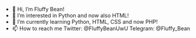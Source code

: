 - 👋 Hi, I’m Fluffy Bean!
- 👀 I’m interested in Python and now also HTML!
- 🌱 I’m currently learning Python, HTML, CSS and now PHP!
- 📫 How to reach me Twitter: @FluffyBeanUwU  Telegram: @Fluffy_Bean
